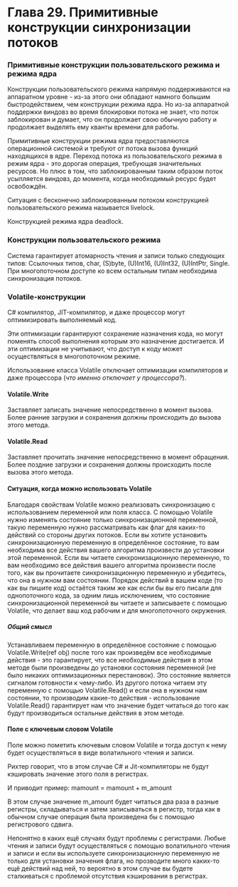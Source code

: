 # Глава 29. Примитивные конструкции синхронизации потоков

### Примитивные конструкции пользовательского режима и режима ядра

Конструкции пользовательского режима напрямую поддерживаются на аппаратном уровне - из-за этого они обладают намного большим быстродействием, чем конструкции режима ядра. Но из-за аппаратной поддержки виндовз во время блокировки потока не знает, что поток заблокирован и думает, что он продолжает свою обычную работу и продолжает выделять ему кванты времени для работы.

Примитивные конструкции режима ядра предоставляются операционной системой и требуют от потока вызова функций находящихся в ядре. Переход потока из пользовательского режима в режим ядра - это дорогая операция, требующая значительных ресурсов. Но плюс в том, что заблокированным таким образом поток усыпляется виндовз, до момента, когда необходимый ресурс будет освобождён.

Ситуация с бесконечно заблокированным потоком конструкцией пользовательского режима называется livelock.

Конструкцией режима ядра deadlock.

### Конструкции пользовательского режима

Система гарантирует атомарность чтения и записи только следующих типов: Ссылочных типов, char, \(S\)byte, \(U\)Int16, \(U\)Int32, \(U\)IntPtr, Single. При многопоточном доступе ко всем остальным типам необходима синхронизация потоков.

### Volatile-конструкции

C\# компилятор, JIT-компилятор, и даже процессор могут оптимизировать выполняемый код.

Эти оптимизации гарантируют сохранение назначения кода, но могут поменять способ выполнения которым это назначение достигается. И эти оптимизации не учитывают, что доступ к коду может осуществляться в многопоточном режиме.

Использование класса Volatile отключает оптимизации компиляторов и даже процессора \(_что именно отключает у процессора?_\).

#### Volatile.Write

Заставляет записать значение непосредственно в момент вызова. Более ранние загрузки и сохранения должны происходить до вызова этого метода.

#### Volatile.Read

Заставляет прочитать значение непосредственно в момент обращения. Более поздние загрузки и сохранения должны происходить после вызова этого метода.

#### Ситуация, когда можно использовать Volatile

Благодаря свойствам Volatile можно реализовать синхронизацию с использованием переменной или поля класса. С помощью Volatile нужно изменять состояние только синхронизационной переменной, такую переменную нужно рассматривать как флаг для каких-то действий со стороны других потоков. Если вы хотите установить синхронизационную переменную в определённое состояние, то вам необходима все действия вашего алгоритма произвести до установки этой переменной. Если вы читаете синхронизационную переменную, то вам необходимо все действия вашего алгоритма произвести после того, как вы прочитаете синхронизационную переменную и убедитесь, что она в нужном вам состоянии. Порядок действий в вашем коде \(то как вы пишите код\) остаётся таким же как если бы вы его писали для однопоточного кода, за одним лишь исключением, что состояние синхронизационной переменной вы читаете и записываете с помощью Volatile, что делает ваш код рабочим и для многопоточного окружения.

##### Общий смысл

Устанавливаем переменную в определённое состояние с помощью Volatile.Write\(ref obj\) после того как произведём все необходимые действия - это гарантирует, что все необходимые действия в этом методе были произведены до установки состояния переменной \(не было никаких оптимизационных перестановок\). Это состояние является сигналом готовности к чему-либо. Из другого потока читаем эту переменную с помощью Volatile.Read\(\) и если она в нужном нам состоянии, то производим какие-то действия - использование Volatile.Read\(\) гарантирует нам что значение будет читаться до того как будут производиться остальные действия в этом методе.

#### Поле с ключевым словом Volatile

Поле можно пометить ключевым словом Volatile и тогда доступ к нему будет осуществляться в виде волатильного чтения и записи.

Рихтер говорит, что в этом случае C\# и Jit-компиляторы не будут кэшировать значение этого поля в регистрах.

И приводит пример: mamount = mamount + m\_amount

В этом случае значение m\_amount будет читаться два раза в разные регистры, складываться и затем записываться в регистр, тогда как в обычном случае операция была произведена бы с помощью регистрового сдвига.

Непонятно в каких ещё случаях будут проблемы с регистрами. Любые чтения и записи будут осуществляться с помощью волатильного чтения и записи и если вы используете синхронизационную переменную не только для установки значения флага, но прозводите много каких-то ещё действий над ней, то вероятно в этом случае вы будете сталкиваться с проблемой отсутствия кэширования в регистрах.

